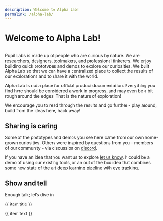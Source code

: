 ```yaml
---
description: Welcome to Alpha Lab!
permalink: /alpha-lab/
---
```


# Welcome to Alpha Lab!

<div class="mb-4" style="display:flex;justify-content:center;">
  <v-img class="rounded" :src="banner.img_name"
  width="100%"
  :alt="banner.alt_text"
  :title="banner.alt_text" />
</div>

Pupil Labs is made up of people who are curious by nature. We are researchers, designers, toolmakers, and professional tinkerers. We enjoy building quick prototypes and demos to explore our curiosities. We built Alpha Lab so that we can have a centralized place to collect the results of our explorations and to share it with the world.

Alpha Lab is not a place for official product documentation. Everything you find here should be considered a work in progress, and may even be a bit rough around the edges. That is the nature of exploration!

We encourage you to read through the results and go further - play around, build from the ideas here, hack away!

## Sharing is caring

Some of the prototypes and demos you see here came from our own home-grown curiosities. Others were inspired by questions from you - members of our community - via discussion on [discord](https://pupil-labs.com/chat/).

If you have an idea that you want us to explore [let us know](https://feedback.pupil-labs.com/). It could be a demo of using our existing tools, or an out of the box idea that combines some new state of the art deep learning pipeline with eye tracking.

## Show and tell

Enough talk; let’s dive in.

<div>
    <div class="grid grid-cols-1 sm-grid-cols-2 md-grid-cols-3 lg-grid-cols-2 xl-grid-cols-3 gap-8">
      <div v-for="(item, index) in showTell">
        <router-link
          :key="index"
          :to="item.to"
        >
          <v-img
            class="rounded"
            aspect-ratio="1.4"
            style="margin-bottom:32px;"
            :position="item.position"
            :src="require(`../media/alpha-lab/${item.img}`)"
          />
          <p class="caption--1 font-weight-bold pb-3">{{ item.title }}</p>
        </router-link>
        <p class="caption--1">
          {{ item.text }}
        </p>
      </div>
    </div>
</div>

<script>
export default {
  methods:{
    loadRandomImage() {
      // Set the banner text from a JSON file
      var bannerText = require("../media/alpha-lab/banners/banners.json");
      // Get the current month
      const month = new Date().getMonth();
      // If it's December, change the banner to one with a Christmas theme
      if (month === 11) {
        return {
          img_name: require("../media/alpha-lab/banners/xmas.png"),
          alt_text: bannerText.xmas,
        };
      } else {
        // If it's not December, pick a random banner from the 7 available banners
        const numberOfImages = 7;
        const randomImageNumber = [Math.trunc(Math.random() * numberOfImages)+1];
        const randomImage = `img${randomImageNumber.toString()}.png`;
        const randomImageAltText = "img"+randomImageNumber.toString();
        return {
          img_name: require("../media/alpha-lab/banners/"+randomImage),
          alt_text: bannerText[randomImageAltText],
        };
      }
    },
  },
  data() {
    return {
      showTell: [
        {
          title: "AOIs",
          text: "Here we demonstrate how to make areas of interest using data downloaded from Pupil Cloud’s Reference Image Mapper.",
          to: "/alpha-lab/gaze-metrics-in-aois/",
          img: "reference-aoi.jpg",
        },
        {
          title: "Netflix and fixate",
          text: "Here we show you how you can use Pupil Cloud’s Reference Image Mapper to map gaze onto dynamic on-screen content - like a video.",
          to: "/alpha-lab/map-your-gaze-to-a-2d-screen/",
          img: "netflix-fixation.png",
          position: "38%"
        },
        {
          title: "RIM Room",
          text: "We pushed the limits of markerless mapping with Pupil Cloud’s Reference Image Mapper - scanning an entire apartment.",
          to: "/alpha-lab/multiple-rim/",
          img: "desk-heatmap.jpeg",
        },
        {
          title: "Look at my hand!",
          text: "Use detectron's densepose AI to segment and know at which part of a body a person is looking.",
          to: "/alpha-lab/dense-pose/",
          img: "densepose.png",
        },
        {
          title: "Follow my path",
          text: "Discover how to generate static and dynamic scanpaths with Pupil Cloud's Reference Image Mapper.",
          to: "/alpha-lab/scanpath-rim/",
          img: "Steven_scanpath.jpeg",
        },
        {
          title: "NeRFing out",
          text: "Create 3D Models of your environment using the reference image mapper and NerfStudio",
          to: "/alpha-lab/nerfs",
          img: "nerf.png",
        },
        {
          title: "Neon and mobile apps!",
          text: "Use Neon and existing Alpha Lab content to capture and characterise viewing behaviour on mobile phone screens.",
          to: "/alpha-lab/phone-screens",
          img: "phone.png",
        },
        {
          title: "Gaze-contingent assistant",
          text: "Build gaze-contingent assistive applications with Neon!",
          to: "/alpha-lab/gaze-contingency-assistive",
          img: "gaze-cont-main-page.png",
        },
        {
          title: "Blink and you'll miss it!",
          text: "Run our blink detection pipeline offline and/or in real-time with Neon",
          to: "/alpha-lab/blink-detection",
          img: "eye_blink.gif",
        },
      ],
      banner: this.loadRandomImage(),
    };
  },
}
</script>
